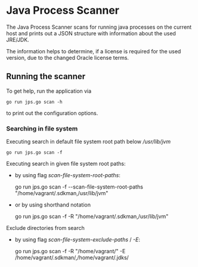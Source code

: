 # Java Process Scanner

The Java Process Scanner scans for running java processes on the current host and prints out a JSON structure
with information about the used JRE/JDK.

The information helps to determine, if a license is required for the used version, due to the changed Oracle
license terms.


## Running the scanner

To get help, run the application via

    go run jps.go scan -h

to print out the configuration options.


### Searching in file system

Executing search in default file system root path below _/usr/lib/jvm_

    go run jps.go scan -f

Executing search in given file system root paths:

- by using flag _scan-file-system-root-paths_:


    go run jps.go scan -f --scan-file-system-root-paths "/home/vagrant/.sdkman,/usr/lib/jvm"

- or by using shorthand notation

    go run jps.go scan -f -R "/home/vagrant/.sdkman,/usr/lib/jvm"

Exclude directories from search

- by using flag _scan-file-system-exclude-paths_ / _-E_:


    go run jps.go scan -f -R "/home/vagrant/" -E /home/vagrant/.sdkman/,/home/vagrant/.jdks/